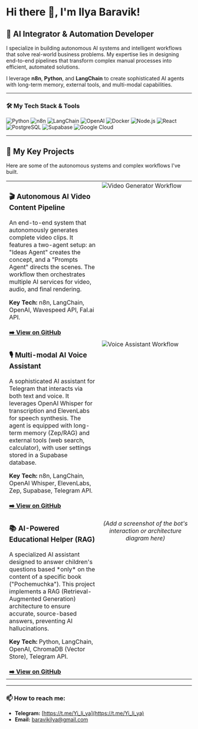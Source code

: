 # Hi there 👋, I'm Ilya Baravik!

## 🤖 AI Integrator & Automation Developer

I specialize in building autonomous AI systems and intelligent workflows that solve real-world business problems. My expertise lies in designing end-to-end pipelines that transform complex manual processes into efficient, automated solutions.

I leverage **n8n**, **Python**, and **LangChain** to create sophisticated AI agents with long-term memory, external tools, and multi-modal capabilities.

---

### 🛠️ My Tech Stack & Tools

![Python](https://img.shields.io/badge/Python-3776AB?style=for-the-badge&logo=python&logoColor=white)
![n8n](https://img.shields.io/badge/n8n-12B57F?style=for-the-badge&logo=n8n&logoColor=white)
![LangChain](https://img.shields.io/badge/LangChain-0086D1?style=for-the-badge)
![OpenAI](https://img.shields.io/badge/OpenAI-412991?style=for-the-badge&logo=openai&logoColor=white)
![Docker](https://img.shields.io/badge/Docker-2496ED?style=for-the-badge&logo=docker&logoColor=white)
![Node.js](https://img.shields.io/badge/Node.js-339933?style=for-the-badge&logo=nodedotjs&logoColor=white)
![React](https://img.shields.io/badge/React-61DAFB?style=for-the-badge&logo=react&logoColor=black)
![PostgreSQL](https://img.shields.io/badge/PostgreSQL-4169E1?style=for-the-badge&logo=postgresql&logoColor=white)
![Supabase](https://img.shields.io/badge/Supabase-3FCF8E?style=for-the-badge&logo=supabase&logoColor=white)
![Google Cloud](https://img.shields.io/badge/Google_Cloud-4285F4?style=for-the-badge&logo=google-cloud&logoColor=white)

---

## 🚀 My Key Projects

Here are some of the autonomous systems and complex workflows I've built.

<table>
  <tr>
    <td valign="top" width="50%">
      <h3>🎬 Autonomous AI Video Content Pipeline</h3>
      <p>An end-to-end system that autonomously generates complete video clips. It features a two-agent setup: an "Ideas Agent" creates the concept, and a "Prompts Agent" directs the scenes. The workflow then orchestrates multiple AI services for video, audio, and final rendering.</p>
      <strong>Key Tech:</strong> n8n, LangChain, OpenAI, Wavespeed API, Fal.ai API.
      <br/><br/>
      <a href="https://github.com/baravikilya/n8n-video-generator"><strong>➡️ View on GitHub</strong></a>
    </td>
    <td valign="top" width="50%">
      <!-- ❗ СЮДА НУЖНО ВСТАВИТЬ ПРЯМУЮ ССЫЛКУ НА СКРИНШОТ/ГИФКУ -->
      <img src="https://i.imgur.com/s6nE1jO.png" alt="Video Generator Workflow"/>
    </td>
  </tr>
  <tr>
    <td valign="top" width="50%">
      <h3>🎙️ Multi-modal AI Voice Assistant</h3>
      <p>A sophisticated AI assistant for Telegram that interacts via both text and voice. It leverages OpenAI Whisper for transcription and ElevenLabs for speech synthesis. The agent is equipped with long-term memory (Zep/RAG) and external tools (web search, calculator), with user settings stored in a Supabase database.</p>
      <strong>Key Tech:</strong> n8n, LangChain, OpenAI Whisper, ElevenLabs, Zep, Supabase, Telegram API.
      <br/><br/>
      <a href="https://github.com/baravikilya/n8n-voice-assistant"><strong>➡️ View on GitHub</strong></a>
    </td>
    <td valign="top" width="50%">
      <!-- ❗ СЮДА НУЖНО ВСТАВИТЬ ПРЯМУЮ ССЫЛКУ НА СКРИНШОТ/ГИФКУ -->
      <img src="https://i.imgur.com/rWv7dFh.png" alt="Voice Assistant Workflow"/>
    </td>
  </tr>
    <tr>
    <td valign="top" width="50%">
      <h3>📚 AI-Powered Educational Helper (RAG)</h3>
      <p>A specialized AI assistant designed to answer children's questions based *only* on the content of a specific book ("Pochemuchka"). This project implements a RAG (Retrieval-Augmented Generation) architecture to ensure accurate, source-based answers, preventing AI hallucinations.</p>
      <strong>Key Tech:</strong> Python, LangChain, OpenAI, ChromaDB (Vector Store), Telegram API.
      <br/><br/>
      <a href="https://github.com/baravikilya/pochimu4ka-ai-helper"><strong>➡️ View on GitHub</strong></a>
    </td>
    <td valign="top" width="50%">
      <!-- ❗ СЮДА НУЖНО ВСТАВИТЬ ПРЯМУЮ ССЫЛКУ НА СКРИНШОТ/ГИФКУ -->
      <!-- Пример, потом замени на свой скриншот -->
      <p align="center"><i>(Add a screenshot of the bot's interaction or architecture diagram here)</i></p>
    </td>
  </tr>
</table>

---

### 📫 How to reach me:

*   **Telegram:** [https://t.me/Yi_li_ya](https://t.me/Yi_li_ya)
*   **Email:** [baravikilya@gmail.com](mailto:baravikilya@gmail.com)
